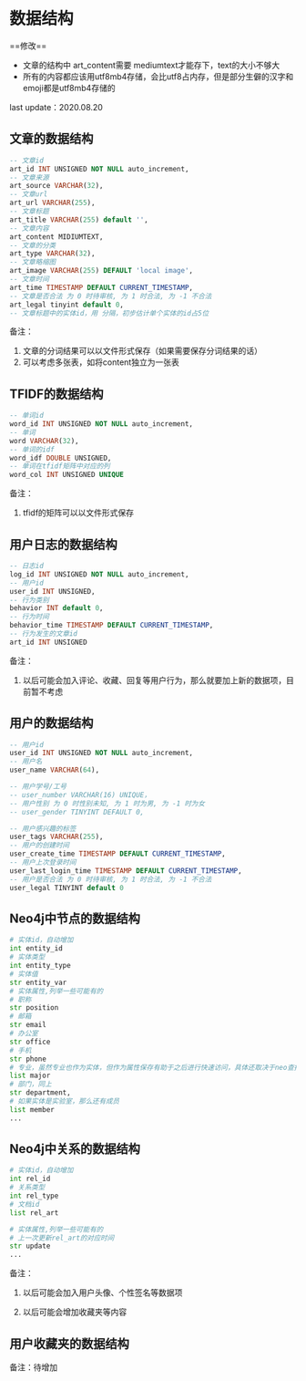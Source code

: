 # 数据结构

==修改==

* 文章的结构中 art_content需要 mediumtext才能存下，text的大小不够大
* 所有的内容都应该用utf8mb4存储，会比utf8占内存，但是部分生僻的汉字和emoji都是utf8mb4存储的

last update：2020.08.20

## 文章的数据结构

```sql
-- 文章id
art_id INT UNSIGNED NOT NULL auto_increment,
-- 文章来源
art_source VARCHAR(32),
-- 文章url
art_url VARCHAR(255),
-- 文章标题
art_title VARCHAR(255) default '',
-- 文章内容
art_content MIDIUMTEXT,
-- 文章的分类
art_type VARCHAR(32),
-- 文章略缩图
art_image VARCHAR(255) DEFAULT 'local image',
-- 文章时间
art_time TIMESTAMP DEFAULT CURRENT_TIMESTAMP,
-- 文章是否合法 为 0 时待审核, 为 1 时合法, 为 -1 不合法
art_legal tinyint default 0,
-- 文章标题中的实体id，用 分隔，初步估计单个实体的id占5位
```

备注：

1.  文章的分词结果可以以文件形式保存（如果需要保存分词结果的话）
2.  可以考虑多张表，如将content独立为一张表

## TFIDF的数据结构

```sql
-- 单词id
word_id INT UNSIGNED NOT NULL auto_increment,
-- 单词
word VARCHAR(32),
-- 单词的idf
word_idf DOUBLE UNSIGNED,
-- 单词在tfidf矩阵中对应的列
word_col INT UNSIGNED UNIQUE
```

备注：

1.  tfidf的矩阵可以以文件形式保存

## 用户日志的数据结构

```sql
-- 日志id 
log_id INT UNSIGNED NOT NULL auto_increment,
-- 用户id
user_id INT UNSIGNED,
-- 行为类别
behavior INT default 0,
-- 行为时间
behavior_time TIMESTAMP DEFAULT CURRENT_TIMESTAMP,
-- 行为发生的文章id
art_id INT UNSIGNED
```

备注：

1.  以后可能会加入评论、收藏、回复等用户行为，那么就要加上新的数据项，目前暂不考虑

## 用户的数据结构

```sql
-- 用户id
user_id INT UNSIGNED NOT NULL auto_increment,
-- 用户名
user_name VARCHAR(64),

-- 用户学号/工号
-- user_number VARCHAR(16) UNIQUE，
-- 用户性别 为 0 时性别未知, 为 1 时为男, 为 -1 时为女
-- user_gender TINYINT DEFAULT 0,

-- 用户感兴趣的标签
user_tags VARCHAR(255),
-- 用户的创建时间
user_create_time TIMESTAMP DEFAULT CURRENT_TIMESTAMP,
-- 用户上次登录时间
user_last_login_time TIMESTAMP DEFAULT CURRENT_TIMESTAMP,
-- 用户是否合法 为 0 时待审核, 为 1 时合法, 为 -1 不合法
user_legal TINYINT default 0
```


## Neo4j中节点的数据结构

```python
# 实体id，自动增加
int entity_id
# 实体类型
int entity_type
# 实体值
str entity_var
# 实体属性,列举一些可能有的
# 职称
str position
# 邮箱
str email
# 办公室
str office
# 手机
str phone
# 专业，虽然专业也作为实体，但作为属性保存有助于之后进行快速访问，具体还取决于neo查找的效率
list major
# 部门，同上
str department,
# 如果实体是实验室，那么还有成员
list member
...

```

## Neo4j中关系的数据结构

```python
# 实体id，自动增加
int rel_id
# 关系类型
int rel_type
# 文档id
list rel_art

# 实体属性,列举一些可能有的
# 上一次更新rel_art的对应时间
str update
...

```
备注：

1.  以后可能会加入用户头像、个性签名等数据项

2.  以后可能会增加收藏夹等内容

## 用户收藏夹的数据结构

备注：待增加